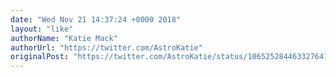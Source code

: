 ```yaml
---
date: "Wed Nov 21 14:37:24 +0000 2018"
layout: "like"
authorName: "Katie Mack"
authorUrl: "https://twitter.com/AstroKatie"
originalPost: "https://twitter.com/AstroKatie/status/1065252844633276416"
---
```

